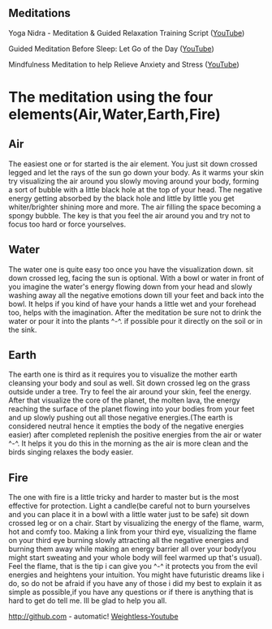 ## Meditations

Yoga Nidra - Meditation & Guided Relaxation Training Script ([YouTube](https://www.youtube.com/watch?v=vvldC6mzLvA))

Guided Meditation Before Sleep: Let Go of the Day ([YouTube](https://www.youtube.com/watch?v=5itkfGLcb5E))

Mindfulness Meditation to help Relieve Anxiety and Stress ([YouTube](https://www.youtube.com/watch?v=Fpiw2hH-dlc))

# The meditation using the four elements(Air,Water,Earth,Fire)

## Air

The easiest one or for started is the air element. You just sit down crossed legged and let the rays of the sun go down your body. As it warms your skin try visualizing the air around you slowly moving around your body, forming a sort of bubble with a little black hole at the top of your head. The negative energy getting absorbed by the black hole and little by little you get whiter/brighter shining more and more. The air filling the space becoming a spongy bubble. The key is that you feel the air around you and try not to focus too hard or force yourselves.

## Water

The water one is quite easy too once you have the visualization down. sit down crossed leg, facing the sun is optional. With a bowl or water in front of you imagine the water's energy flowing down from your head and slowly washing away all the negative emotions down till your feet and back into the bowl. It helps if you kind of have your hands a little wet and your forehead too, helps with the imagination. After the meditation be sure not to drink the water or pour it into the plants ^-^. if possible pour it directly on the soil or in the sink.

## Earth

The earth one is third as it requires you to visualize the mother earth cleansing your body and soul as well. Sit down crossed leg on the grass outside under a tree. Try to feel the air around your skin, feel the energy. After that visualize the core of the planet, the molten lava, the energy reaching the surface of the planet flowing into your bodies from your feet and up slowly pushing out all those negative energies.(The earth is considered neutral hence it empties the body of the negative energies easier) after completed replenish the positive energies from the air or water ^-^. It helps it you do this in the morning as the air is more clean and the birds singing relaxes the body easier.

## Fire

The one with fire is a little tricky and harder to master but is the most effective for protection. Light a candle(be careful not to burn yourselves and you can place it in a bowl with a little water just to be safe) sit down crossed leg or on a chair. Start by visualizing the energy of the flame, warm, hot and comfy too. Making a link from your third eye, visualizing the flame on your third eye burning slowly attracting all the negative energies and burning them away while making an energy barrier all over your body(you might start sweating and your whole body will feel warmed up that's usual). Feel the flame, that is the tip i can give you ^-^ it protects you from the evil energies and heightens your intuition. You might have futuristic dreams like i do, so do not be afraid if you have any of those
i did my best to explain it as simple as possible,if you have any questions or if there is anything that is hard to get do tell me. Ill be glad to help you all.

http://github.com - automatic!
[Weightless-Youtube](https://www.youtube.com/watch?v=UfcAVejslrU)
